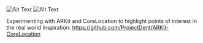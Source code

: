 ![Alt Text](https://github.com/vrmars/ARKit-CoreLocation/raw/master/giphy1.gif)
![Alt Text](https://github.com/vrmars/ARKit-CoreLocation/raw/master/giphy2.gif)

Experimenting with ARKit and CoreLocation to highlight points of interest in the real world
Inspiration: https://github.com/ProjectDent/ARKit-CoreLocation
